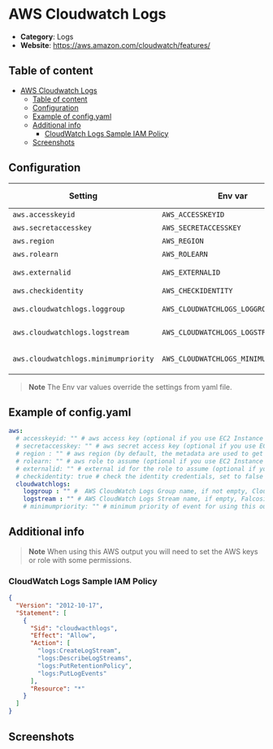# AWS Cloudwatch Logs

- **Category**: Logs
- **Website**: https://aws.amazon.com/cloudwatch/features/

## Table of content

- [AWS Cloudwatch Logs](#aws-cloudwatch-logs)
  - [Table of content](#table-of-content)
  - [Configuration](#configuration)
  - [Example of config.yaml](#example-of-configyaml)
  - [Additional info](#additional-info)
    - [CloudWatch Logs Sample IAM Policy](#cloudwatch-logs-sample-iam-policy)
  - [Screenshots](#screenshots)

## Configuration

| Setting                              | Env var                              | Default value    | Description                                                                                                                         |
| ------------------------------------ | ------------------------------------ | ---------------- | ----------------------------------------------------------------------------------------------------------------------------------- |
| `aws.accesskeyid`                    | `AWS_ACCESSKEYID`                    |                  | AWS access key (optional if you use EC2 Instance Profile)                                                                           |
| `aws.secretaccesskey`                | `AWS_SECRETACCESSKEY`                |                  | AWS secret access key (optional if you use EC2 Instance Profile)                                                                    |
| `aws.region`                         | `AWS_REGION`                         |                  | AWS region (by default, the metadata are used to get it)                                                                            |
| `aws.rolearn`                        | `AWS_ROLEARN`                        |                  | AWS role to assume (optional if you use EC2 Instance Profile)                                                                       |
| `aws.externalid`                     | `AWS_EXTERNALID`                     |                  | External id for the role to assume (optional if you use EC2 Instance Profile)                                                       |
| `aws.checkidentity`                  | `AWS_CHECKIDENTITY`                  | `true`           | Check the identity credentials, set to false for locale developments                                                                |
| `aws.cloudwatchlogs.loggroup`        | `AWS_CLOUDWATCHLOGS_LOGGROUP`        |                  | AWS CloudWatch Logs Group name, if not empty, CloudWatch Logs output is **enabled**                                                 |
| `aws.cloudwatchlogs.logstream`       | `AWS_CLOUDWATCHLOGS_LOGSTREAM`       |                  | AWS CloudWatch Logs Stream name, if empty, Falcosidekick will try to create a log stream                                            |
| `aws.cloudwatchlogs.minimumpriority` | `AWS_CLOUDWATCHLOGS_MINIMUMPRIORITY` | `""` (= `debug`) | Minimum priority of event for using this output, order is `emergency,alert,critical,error,warning,notice,informational,debug or ""` |


> **Note**
The Env var values override the settings from yaml file.

## Example of config.yaml

```yaml
aws:
  # accesskeyid: "" # aws access key (optional if you use EC2 Instance Profile)
  # secretaccesskey: "" # aws secret access key (optional if you use EC2 Instance Profile)
  # region : "" # aws region (by default, the metadata are used to get it)
  # rolearn: "" # aws role to assume (optional if you use EC2 Instance Profile)
  # externalid: "" # external id for the role to assume (optional if you use EC2 Instance Profile)
  # checkidentity: true # check the identity credentials, set to false for locale developments (default: true)
  cloudwatchlogs:
    loggroup : "" #  AWS CloudWatch Logs Group name, if not empty, CloudWatch Logs output is enabled
    logstream : "" # AWS CloudWatch Logs Stream name, if empty, Falcosidekick will try to create a log stream
    # minimumpriority: "" # minimum priority of event for using this output, order is emergency|alert|critical|error|warning|notice|informational|debug or "" (default)
```

## Additional info

> **Note**
When using this AWS output you will need to set the AWS keys or role with some permissions.

### CloudWatch Logs Sample IAM Policy

```json
{
  "Version": "2012-10-17",
  "Statement": [
    {
      "Sid": "cloudwacthlogs",
      "Effect": "Allow",
      "Action": [
        "logs:CreateLogStream",
        "logs:DescribeLogStreams",
        "logs:PutRetentionPolicy",
        "logs:PutLogEvents"
      ],
      "Resource": "*"
    }
  ]
}
```

## Screenshots

